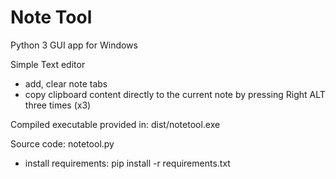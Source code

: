 # Note Tool
Python 3 GUI app for Windows

Simple Text editor

- add, clear note tabs
- copy clipboard content directly to the current note by pressing Right ALT three times (x3)  

Compiled executable provided in: dist/notetool.exe

Source code: notetool.py
- install requirements: pip install -r requirements.txt
